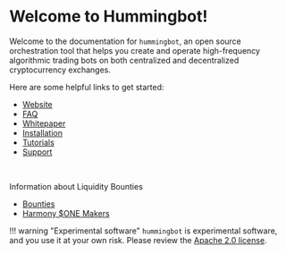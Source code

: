 # Welcome to Hummingbot!

Welcome to the documentation for `hummingbot`, an open source orchestration tool that helps you create and operate high-frequency algorithmic trading bots on both centralized and decentralized cryptocurrency exchanges.

Here are some helpful links to get started:

* [Website](https://hummingbot.io)
* [FAQ](/faq)
* [Whitepaper](/whitepaper)
* [Installation](/installation)
* [Tutorials](https://www.youtube.com/channel/UCxzzdEnDRbylLMWmaMjywOA)
* [Support](/support)

<br />

Information about Liquidity Bounties

* [Bounties](/bounties/intro)
* [Harmony $ONE Makers](/bounties/programs/harmony)


!!! warning "Experimental software"
    `hummingbot` is experimental software, and you use it at your own risk.  Please review the [Apache 2.0 license](https://github.com/CoinAlpha/hummingbot/blob/master/LICENSE).